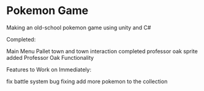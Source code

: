 # Pokemon Game
Making an old-school pokemon game using unity and C#


Completed:                                          

Main Menu
Pallet town and town interaction completed
professor oak sprite added
Professor Oak Functionality


Features to Work on Immediately:
 
fix battle system
bug fixing
add more pokemon to the collection
 

